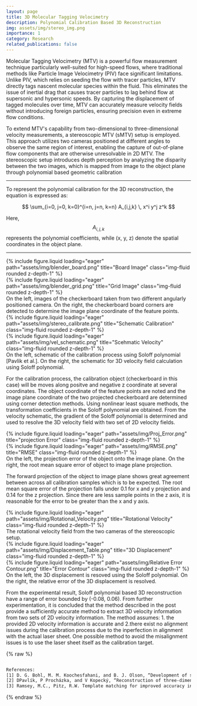 ```yaml
---
layout: page
title: 3D Molecular Tagging Velocimetry
description: Polynomial Calibration Based 3D Reconstruction
img: assets/img/stereo_img.png
importance: 1
category: Research
related_publications: false
---
```


Molecular Tagging Velocimetry (MTV) is a powerful flow measurement technique particularly well-suited for high-speed flows, where traditional methods like Particle Image Velocimetry (PIV) face significant limitations. Unlike PIV, which relies on seeding the flow with tracer particles, MTV directly tags nascent molecular species within the fluid. This eliminates the issue of inertial drag that causes tracer particles to lag behind flow at supersonic and hypersonic speeds. By capturing the displacement of tagged molecules over time, MTV can accurately measure velocity fields without introducing foreign particles, ensuring precision even in extreme flow conditions.

To extend MTV's capability from two-dimensional to three-dimensional velocity measurements, a stereoscopic MTV (sMTV) setup is employed. This approach utilizes two cameras positioned at different angles to observe the same region of interest, enabling the capture of out-of-plane flow components that are otherwise unresolvable in 2D MTV. The stereoscopic setup introduces depth perception by analyzing the disparity between the two images, which is mapped from image to the object plane through polynomial based geometric calibration

---
To represent the polynomial calibration for the 3D reconstruction, the equation is expressed as:

$$
\sum_{i=0, j=0, k=0}^{i=n, j=n, k=n} A_{i,j,k} \, x^i y^j z^k
$$

Here, $$A_{i,j,k}$$ represents the polynomial coefficients, while (x, y, z) denote the spatial coordinates in the object plane.

---

<div class="row">
    <div class="col-sm mt-3 mt-md-0">
        {% include figure.liquid loading="eager" path="assets/img/blender_board.png" title="Board Image" class="img-fluid rounded z-depth-1" %}
    </div>
    <div class="col-sm mt-3 mt-md-0">
        {% include figure.liquid loading="eager" path="assets/img/blender_grid.png" title="Grid Image" class="img-fluid rounded z-depth-1" %}
    </div>
</div>
<div class="caption">
    On the left, images of the checkerboard taken from two different angularly positioned camera. On the right, the checkerboard board corners are detected to determine the image plane coordinate of the feature points. 
</div>
<div class="row">
    <div class="col-sm mt-3 mt-md-0">
        {% include figure.liquid loading="eager" path="assets/img/stereo_calibrate.png" title="Schematic Calibration" class="img-fluid rounded z-depth-1" %}
    </div>
     <div class="col-sm mt-3 mt-md-0">
        {% include figure.liquid loading="eager" path="assets/img/vel_schematic.png" title="Scehmatic Velocity" class="img-fluid rounded z-depth-1" %}
    </div>
</div>
<div class="caption">
    On the left, schematic of the calibration process using Soloff polynomial [Pavlik et al.]. On the right, the schematic for 3D velocity field calculation using Soloff polynomial. 
</div>

For the calibration process, the calibration object (checkerboard in this case) will be moves along positve and 
negative z coordinate at several coordinates. The object coordinate of the feature points are noted and the image
plane coordinate of the two projected checkerboard are determined using corner detection methods. 
Using nonlinear least square methods, the transformation coefficients in the Soloff polynomial are obtained. From the
velocity schematic, the gradient of the Soloff polynomial is determined and used to resolve the 3D velocity field with
two set of 2D velocity fields.

<div class="row">
    <div class="col-sm mt-3 mt-md-0">
        {% include figure.liquid loading="eager" path="assets/img/Proj_Error.png" title="projection Error" class="img-fluid rounded z-depth-1" %}
    </div>
    <div class="col-sm mt-3 mt-md-0">
        {% include figure.liquid loading="eager" path="assets/img/RMSE.png" title="RMSE" class="img-fluid rounded z-depth-1" %}
    </div>
</div>
<div class="caption">
    On the left, the projection error of the object onto the image plane. On the right, the root mean square error of object to image plane projection. 
</div>

The forward projection of the object to image plane shows great agreement between across all calibration samples which is to be expected.
The root mean square error of the projection falls under 0.1 for x and y projection and 0.14 for the z projection. Since there are less
sample points in the z axis, it is reasonable for the error to be greater than the x and y axis. 

<div class="row">
    <div class="col-sm mt-3 mt-md-0">
        {% include figure.liquid loading="eager" path="assets/img/Rotational_Velocity.png" title="Rotational Velocity" class="img-fluid rounded z-depth-1" %}
    </div>
</div>
<div class="caption">
    The rotational velocity field from the two cameras of the stereoscopic setup. 
</div>

<div class="row">
    <div class="col-sm mt-3 mt-md-0">
        {% include figure.liquid loading="eager" path="assets/img/Displacement_Table.png" title="3D Displacement" class="img-fluid rounded z-depth-1" %}
    </div>
    <div class="col-sm mt-3 mt-md-0">
        {% include figure.liquid loading="eager" path="assets/img/Relative Error Contour.png" title="Error Contour" class="img-fluid rounded z-depth-1" %}
    </div>
</div>
<div class="caption">
    On the left, the 3D displacement is resoved using the Soloff polynomial. On the right, the relative error of the 3D displacement is resolved. 
</div>

From the experimental result, Soloff polynomial based 3D reconstruction have a range of error bounded by (-0.08, 0.06). From further
experimentation, it is concluded that the method described in the post provide a sufficiently accurate method to extract 3D velocity
information from two sets of 2D velocity information. The method assumes: 1. the provided 2D velocity information is accurate and 2.there exist no alignment issues during the calibration process due to the inperfection in alignment with the actual laser sheet. One possible method to avoid the misalignment issues is to use the laser sheet itself as the calibration target.

{% raw %}

```html

References:
[1] D. G. Bohl, M. M. Koochesfahani, and B. J. Olson, “Development of stereoscopic molecular tagging velocimetry,” vol. 30, no. 3, pp. 302–308, 2001.
[2] DPavlík, P Procházka, and V Kopecký, “Reconstruction of three-dimensional velocity vector maps from two-dimensional PIV data”, J. Phys.: Conf. Ser.760 012020.
[3] Ramsey, M.C., Pitz, R.W. Template matching for improved accuracy in molecular tagging velocimetry. Exp Fluids 51, 811–819 (2011). https://doi.org/10.1007/s00348-011-1098-y

```
{% endraw %}
